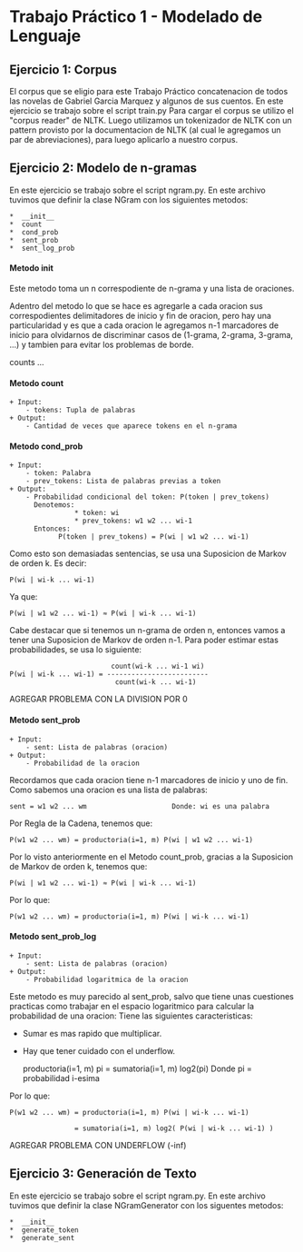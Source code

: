 Trabajo Práctico 1 - Modelado de Lenguaje
=========================================

Ejercicio 1: Corpus
-------------------

El corpus que se eligio para este Trabajo Práctico concatenacion de todos las novelas de Gabriel Garcia Marquez y algunos de sus cuentos.
En este ejercicio se trabajo sobre el script train.py
Para cargar el corpus se utilizo el "corpus reader" de NLTK.
Luego utilizamos un tokenizador de NLTK con un pattern provisto por la documentacion de NLTK (al cual le agregamos un par de abreviaciones), para luego aplicarlo a nuestro corpus.


Ejercicio 2: Modelo de n-gramas
-------------------------------

En este ejercicio se trabajo sobre el script ngram.py.
En este archivo tuvimos que definir la clase NGram con los siguientes metodos:

    *  __init__
    *  count
    *  cond_prob
    *  sent_prob
    *  sent_log_prob

#### Metodo __init__
Este metodo toma un n correspodiente de n-grama y una lista de oraciones.

Adentro del metodo lo que se hace es agregarle a cada oracion sus correspodientes delimitadores de inicio y fin de oracion, pero hay una particularidad y es que a cada oracion le agregamos n-1 marcadores de inicio para olvidarnos de discriminar casos de (1-grama, 2-grama, 3-grama, ...) y tambien para evitar los problemas de borde.

counts ...

#### Metodo count
    + Input:
        - tokens: Tupla de palabras
    + Output:
        - Cantidad de veces que aparece tokens en el n-grama


#### Metodo cond_prob
    + Input:
        - token: Palabra
        - prev_tokens: Lista de palabras previas a token
    + Output:
        - Probabilidad condicional del token: P(token | prev_tokens)
          Denotemos:
                    * token: wi
                    * prev_tokens: w1 w2 ... wi-1
          Entonces:
                P(token | prev_tokens) = P(wi | w1 w2 ... wi-1)

Como esto son demasiadas sentencias, se usa una Suposicion de Markov de orden k.
Es decir:

    P(wi | wi-k ... wi-1)

Ya que:

    P(wi | w1 w2 ... wi-1) ≈ P(wi | wi-k ... wi-1)

Cabe destacar que si tenemos un n-grama de orden n, entonces vamos a tener una Suposicion de Markov de orden n-1.
Para poder estimar estas probabilidades, se usa lo siguiente:

                             count(wi-k ... wi-1 wi)
    P(wi | wi-k ... wi-1) = -------------------------
                              count(wi-k ... wi-1)

AGREGAR PROBLEMA CON LA DIVISION POR 0

#### Metodo sent_prob
    + Input:
        - sent: Lista de palabras (oracion)
    + Output:
        - Probabilidad de la oracion

Recordamos que cada oracion tiene n-1 marcadores de inicio y uno de fin.
Como sabemos una oracion es una lista de palabras:

    sent = w1 w2 ... wm                     Donde: wi es una palabra

Por Regla de la Cadena, tenemos que:

    P(w1 w2 ... wm) = productoria(i=1, m) P(wi | w1 w2 ... wi-1)

Por lo visto anteriormente en el Metodo count_prob, gracias a la Suposicion de Markov de orden k, tenemos que:

    P(wi | w1 w2 ... wi-1) ≈ P(wi | wi-k ... wi-1)

Por lo que:

    P(w1 w2 ... wm) = productoria(i=1, m) P(wi | wi-k ... wi-1)


#### Metodo sent_prob_log
    + Input:
        - sent: Lista de palabras (oracion)
    + Output:
        - Probabilidad logaritmica de la oracion

Este metodo es muy parecido al sent_prob, salvo que tiene unas cuestiones practicas como trabajar en el espacio logaritmico para calcular la probabilidad de una oracion:
Tiene las siguientes caracteristicas:

* Sumar es mas rapido que multiplicar.
* Hay que tener cuidado con el underflow.

    productoria(i=1, m) pi = sumatoria(i=1, m) log2(pi)           Donde pi = probabilidad i-esima

Por lo que:

    P(w1 w2 ... wm) = productoria(i=1, m) P(wi | wi-k ... wi-1)

                    = sumatoria(i=1, m) log2( P(wi | wi-k ... wi-1) )

AGREGAR PROBLEMA CON UNDERFLOW (-inf)


Ejercicio 3: Generación de Texto
--------------------------------

En este ejercicio se trabajo sobre el script ngram.py.
En este archivo tuvimos que definir la clase NGramGenerator con los siguentes metodos:

    *  __init__
    *  generate_token
    *  generate_sent


